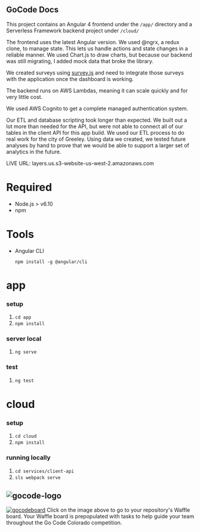 ## GoCode Docs

This project contains an Angular 4 frontend under the `/app/` directory and a Serverless Framework backend project under `/cloud/`

The frontend uses the latest Angular version. We used @ngrx, a redux clone, to manage state. This lets us handle actions and state changes in a reliable manner. We used Chart.js to draw charts, but because our backend was still migrating, I added mock data that broke the library.

We created surveys using [survey.js](http://surveyjs.org/) and need to integrate those surveys with the application once the dashboard is working.

The backend runs on AWS Lambdas, meaning it can scale quickly and for very little cost. 

We used AWS Cognito to get a complete managed authentication system.

Our ETL and database scripting took longer than expected. We built out a lot more than needed for the API, but were not able to connect all of our tables in the client API for this app build. We used our ETL process to do real work for the city of Greeley. Using data we created, we tested future analyses by hand to prove that we would be able to support a larger set of analytics in the future.

LIVE URL: layers.us.s3-website-us-west-2.amazonaws.com

# Required
- Node.js > v6.10
- npm

# Tools
- Angular CLI
  ```
  npm install -g @angular/cli
  ```

# app
### setup
1. `cd app`
2. `npm install`

### server local
1. `ng serve`

### test
1. `ng test`

# cloud
### setup
1. `cd cloud`
2. `npm install`

### running locally
1. `cd services/client-api`
2. `sls webpack serve`


##
![gocode-logo](https://cloud.githubusercontent.com/assets/100216/12792545/96727a8e-ca69-11e5-9b9a-cddfa80d1c4b.png)
--


[![gocodeboard](https://cloud.githubusercontent.com/assets/100216/12793457/f1c9b830-ca6d-11e5-8016-02d0d37c9cfb.png)](https://waffle.io/GoCodeColorado/layers)
Click on the image above to go to your repository's Waffle board. Your Waffle board is prepopulated with tasks to help guide your team throughout the Go Code Colorado competition.
